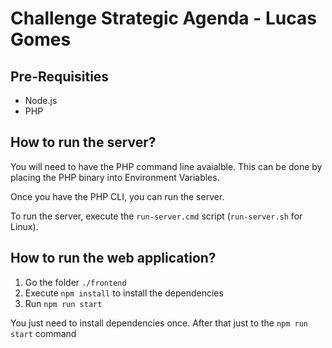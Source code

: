 # Challenge Strategic Agenda  - Lucas Gomes


## Pre-Requisities
- Node.js
- PHP


## How to run the server?

You will need to have the PHP command line avaialble. This can be done by placing the PHP binary into Environment Variables.

Once you have the PHP CLI, you can run the server.

To run the server, execute the `run-server.cmd` script (`run-server.sh` for Linux).


## How to run the web application?

1. Go the folder `./frontend`
2. Execute `npm install` to install the dependencies
3. Run `npm run start`

You just need to install dependencies once. After that just to the `npm run start` command




